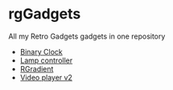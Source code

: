 # rgGadgets
All my Retro Gadgets gadgets in one repository

- [Binary Clock](https://github.com/Tresquel/rgGadgets/tree/master/Binary%20clock)
- [Lamp controller](https://github.com/Tresquel/rgGadgets/tree/master/Lamp%20controller)
- [RGradient](https://github.com/Tresquel/rgGadgets/tree/master/RGradient)
- [Video player v2](https://github.com/Tresquel/rgGadgets/tree/master/Video%20Player%20v2)